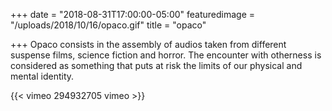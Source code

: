 +++
date = "2018-08-31T17:00:00-05:00"
featuredimage = "/uploads/2018/10/16/opaco.gif"
title = "opaco"

+++
Opaco consists in the assembly of audios taken from different suspense films, science fiction and horror. The encounter with otherness is considered as something that puts at risk the limits of our physical and mental identity.

{{< vimeo 294932705 vimeo >}}